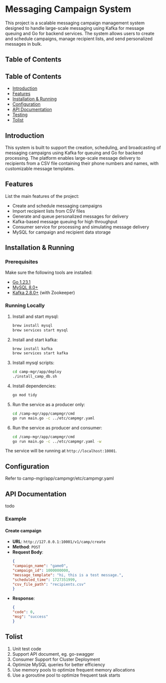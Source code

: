 # Messaging Campaign System

This project is a scalable messaging campaign management system designed to handle large-scale messaging using Kafka for message queuing and Go for backend services. The system allows users to create and schedule campaigns, manage recipient lists, and send personalized messages in bulk.

## Table of Contents

## Table of Contents

- [Introduction](#introduction)
- [Features](#features)
- [Installation & Running](#installation--running)
- [Configuration](#Configuration)
- [API Documentation](#api-documentation)
- [Testing](#testing)
- [Tolist](#todolist)



## Introduction

This system is built to support the creation, scheduling, and broadcasting of messaging campaigns using Kafka for queuing and Go for backend processing. The platform enables large-scale message delivery to recipients from a CSV file containing their phone numbers and names, with customizable message templates.


## Features

List the main features of the project:

- Create and schedule messaging campaigns
- Import recipient lists from CSV files
- Generate and queue personalized messages for delivery
- Kafka-based message queuing for high throughput
- Consumer service for processing and simulating message delivery
- MySQL for campaign and recipient data storage

## Installation & Running

### Prerequisites

Make sure the following tools are installed:

- [Go 1.23.1](https://golang.org/doc/install)
- [MySQL 8.0+](https://dev.mysql.com/downloads/mysql/)
- [Kafka 2.8.0+](https://kafka.apache.org/downloads) (with Zookeeper)

### Running Locally

1. Install and start mysql:
    ```bash
    brew install mysql
    brew services start mysql
    ```
2. Install and start kafka:
    ```bash
    brew install kafka
    brew services start kafka   

3. Install mysql scripts:
    ```bash
    cd camp-mgr/app/deploy
    ./install_camp_db.sh
    ```
   
4. Install dependencies:
    ```bash
    go mod tidy
    ```   

5. Run the service as a producer only:
    ```bash
    cd /camp-mgr/app/campmgr/cmd
    go run main.go -c ../etc/campmgr.yaml
    ```
6. Run the service as producer and consumer:
    ```bash
    cd /camp-mgr/app/campmgr/cmd
    go run main.go -c ../etc/campmgr.yaml -w
    ```

The service will be running at `http://localhost:10001`.

## Configuration

Refer to camp-mgr/app/campmgr/etc/campmgr.yaml

## API Documentation
todo
### Example

#### Create campaign

- **URL**: `http://127.0.0.1:10001/v1/camp/create`
- **Method**: `POST`
- **Request Body**:
    ```json
    {
    "campaign_name": "game0",
    "campaign_id": 1000000000,
    "message_template": "hi, this is a test message.",
    "scheduled_time": 1727351999,
    "csv_file_path": "recipients.csv"
    }
    ```
- **Response**:
    ```json
    {
    "code": 0,
    "msg": "success"
    }
    ```

## Tolist
1. Unit test code 
2. Support API document, eg. go-swagger
3. Consumer Support for Cluster Deployment
4. Optimize MySQL queries for better efficiency
5. Use memory pools to optimize frequent memory allocations
6. Use a goroutine pool to optimize frequent task starts

